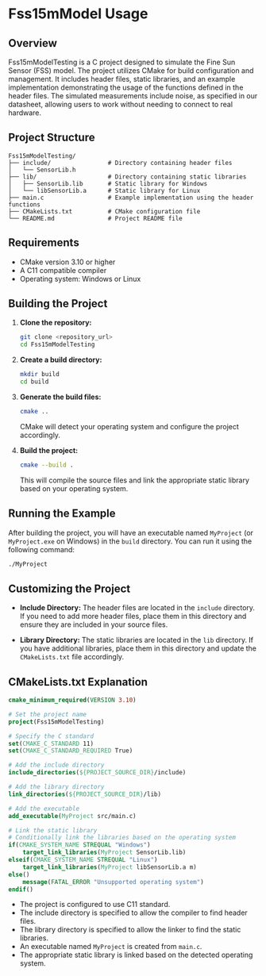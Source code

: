 # Fss15mModel Usage
## Overview

Fss15mModelTesting is a C project designed to simulate the Fine Sun Sensor (FSS) model. The project utilizes CMake for build configuration and management. It includes header files, static libraries, and an example implementation demonstrating the usage of the functions defined in the header files. The simulated measurements include noise, as specified in our datasheet, allowing users to work without needing to connect to real hardware.

## Project Structure

```
Fss15mModelTesting/
├── include/                # Directory containing header files
│   └── SensorLib.h
├── lib/                    # Directory containing static libraries
│   ├── SensorLib.lib       # Static library for Windows
│   └── libSensorLib.a      # Static library for Linux
├── main.c                  # Example implementation using the header functions
├── CMakeLists.txt          # CMake configuration file
└── README.md               # Project README file
```

## Requirements

- CMake version 3.10 or higher
- A C11 compatible compiler
- Operating system: Windows or Linux

## Building the Project

1. **Clone the repository:**

   ```sh
   git clone <repository_url>
   cd Fss15mModelTesting
   ```

2. **Create a build directory:**

   ```sh
   mkdir build
   cd build
   ```

3. **Generate the build files:**

   ```sh
   cmake ..
   ```

   CMake will detect your operating system and configure the project accordingly.

4. **Build the project:**

   ```sh
   cmake --build .
   ```

   This will compile the source files and link the appropriate static library based on your operating system.

## Running the Example

After building the project, you will have an executable named `MyProject` (or `MyProject.exe` on Windows) in the `build` directory. You can run it using the following command:

```sh
./MyProject
```

## Customizing the Project

- **Include Directory:** The header files are located in the `include` directory. If you need to add more header files, place them in this directory and ensure they are included in your source files.

- **Library Directory:** The static libraries are located in the `lib` directory. If you have additional libraries, place them in this directory and update the `CMakeLists.txt` file accordingly.



## CMakeLists.txt Explanation

```cmake
cmake_minimum_required(VERSION 3.10)

# Set the project name
project(Fss15mModelTesting)

# Specify the C standard
set(CMAKE_C_STANDARD 11)
set(CMAKE_C_STANDARD_REQUIRED True)

# Add the include directory
include_directories(${PROJECT_SOURCE_DIR}/include)

# Add the library directory
link_directories(${PROJECT_SOURCE_DIR}/lib)

# Add the executable
add_executable(MyProject src/main.c)

# Link the static library
# Conditionally link the libraries based on the operating system
if(CMAKE_SYSTEM_NAME STREQUAL "Windows")
    target_link_libraries(MyProject SensorLib.lib)
elseif(CMAKE_SYSTEM_NAME STREQUAL "Linux")
    target_link_libraries(MyProject libSensorLib.a m)
else()
    message(FATAL_ERROR "Unsupported operating system")
endif()
```

- The project is configured to use C11 standard.
- The include directory is specified to allow the compiler to find header files.
- The library directory is specified to allow the linker to find the static libraries.
- An executable named `MyProject` is created from `main.c`.
- The appropriate static library is linked based on the detected operating system.


